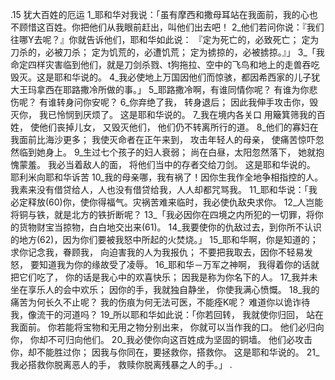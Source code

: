 .15 
犹大百姓的厄运 
1_耶和华对我说：「虽有摩西和撒母耳站在我面前，我的心也不顾惜这百姓。你把他们从我眼前赶出，叫他们出去吧！ 2_他们若问你说：『我们往哪Y去呢？』你就告诉他们，耶和华如此说： 
『定为死亡的，必致死亡； 
定为刀杀的，必被刀杀； 
定为饥荒的，必遭饥荒； 
定为掳掠的，必被掳掠。』」 
3_「我命定四样灾害临到他们，就是刀剑杀戮、t狗拖拉、空中的飞鸟和地上的走兽吞吃毁灭。这是耶和华说的。 4_我必使地上万国因他们而惊骇，都因希西家的儿子犹大王玛拿西在耶路撒冷所做的事。」 
5_耶路撒冷啊，有谁同情你呢？ 
有谁为你悲伤呢？ 
有谁转身问你安呢？ 
6_你弃绝了我， 
转身退后； 
因此我伸手攻击你，毁灭你， 
我已怜悯到厌烦了。 
这是耶和华说的。 
7_我在境内各关口 
用簸箕筛我的百姓， 
使他们丧掉儿女， 
又毁灭他们， 
他们仍不转离所行的道。 
8_他们的寡妇在我面前比海沙更多； 
我使灭命者在正午来到， 
攻击年轻人的母亲， 
使痛苦惊吓忽然临到她身上。 
9_生过七个孩子的妇人衰弱； 
尚在白昼，太阳忽然落下， 
她就抱愧蒙羞。 
我必当着敌人的面， 
将他们当中的存者交给刀剑。 
这是耶和华说的。 
耶利米向耶和华诉苦 
10_我的母亲哪，我有祸了！因你生我作全地争相指控的人。我素来没有借贷给人，人也没有借贷给我，人人却都咒骂我。 11_耶和华说：「我必定释放(60)你，使你得福气。灾祸苦难来临时，我必使仇敌央求你。 12_人岂能将铜与铁，就是北方的铁折断呢？ 
13_「我必因你在四境之内所犯的一切罪，将你的货物财宝当掠物，白白地交出来(61)。 14_我要使你的仇敌过去，到你所不认识的地方(62)，因为你们要被我怒中所起的火焚烧。」 
15_耶和华啊，你是知道的； 
求你记念我，眷顾我， 
向迫害我的人为我报仇； 
不要把我取去，因你不轻易发怒， 
要知道我为你的缘故受了凌辱。 
16_耶和华－万军之神啊， 
我得着你的话就把它们吃了， 
你的话是我心中的欢喜快乐； 
因我是称为你名下的人。 
17_我并未坐在享乐人的会中欢乐； 
因你的手，我就独自静坐， 
你使我满心愤慨。 
18_我的痛苦为何长久不止呢？ 
我的伤痕为何无法可医，不能痊K呢？ 
难道你以诡诈待我，像流干的河道吗？ 
19_所以耶和华如此说：「你若回转， 
我就使你归回， 
站在我面前。 
你若能将宝物和无用之物分别出来， 
你就可以当作我的口。 
他们必归向你， 
你却不可归向他们。 
20_我必使你向这百姓成为坚固的铜墙。 
他们必攻击你，却不能胜过你； 
因我与你同在，要拯救你，搭救你。 
这是耶和华说的。 
21_我必搭救你脱离恶人的手， 
救赎你脱离残暴之人的手。」 
.